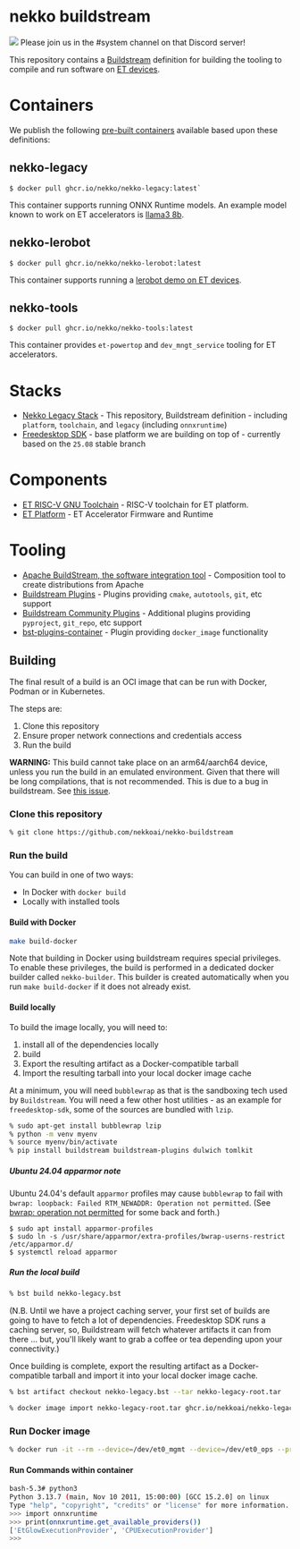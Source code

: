 # nekko buildstream

[![](https://dcbadge.limes.pink/api/server/WNKvkefkUs?logoColor=f9a03f)](https://discord.gg/WNKvkefkUs) Please join us in the #system channel on that Discord server!

This repository contains a [Buildstream](https://buildstream.build/) definition for building the tooling to compile and run software
on [ET devices](https://github.com/aifoundry-org).

# Containers

We publish the following [pre-built containers](https://github.com/orgs/nekkoai/packages?visibility=public) available based upon these definitions:

## nekko-legacy

```
$ docker pull ghcr.io/nekko/nekko-legacy:latest`
```
This container supports running ONNX Runtime models.  An example model known to work on ET accelerators is [llama3 8b](https://huggingface.co/rvs/llama3-8b-Instruct-kvc-AWQ-int4-onnx).

## nekko-lerobot

```
$ docker pull ghcr.io/nekko/nekko-lerobot:latest
```

This container supports running a [lerobot demo on ET devices](https://github.com/aifoundry-org/ETARS).

## nekko-tools

```
$ docker pull ghcr.io/nekko/nekko-tools:latest
```

This container provides `et-powertop` and `dev_mngt_service` tooling for ET accelerators.

# Stacks
* [Nekko Legacy Stack](https://github.com/nekkoai/nekko-buildstream) - This repository, Buildstream definition - including `platform`, `toolchain`, and `legacy` (including `onnxruntime`)
* [Freedesktop SDK](https://gitlab.com/freedesktop-sdk/freedesktop-sdk) - base platform we are building on top of - currently based on the `25.08` stable branch

# Components
* [ET RISC-V GNU Toolchain](https://github.com/aifoundry-org/riscv-gnu-toolchain) - RISC-V toolchain for ET platform.
* [ET Platform](https://github.com/aifoundry-org/et-platform) - ET Accelerator Firmware and Runtime

# Tooling
* [Apache BuildStream, the software integration tool](https://buildstream.build/) - Composition tool to create distributions from Apache
* [Buildstream Plugins](https://github.com/apache/buildstream-plugins) - Plugins providing `cmake`, `autotools`, `git`, etc support
* [Buildstream Community Plugins](https://gitlab.com/BuildStream/buildstream-plugins-community) - Additional plugins providing `pyproject`, `git_repo`, etc support
* [bst-plugins-container](https://gitlab.com/BuildStream/bst-plugins-container) - Plugin providing `docker_image` functionality

## Building

The final result of a build is an OCI image that can be run with Docker, Podman or in Kubernetes.

The steps are:

1. Clone this repository
1. Ensure proper network connections and credentials access
1. Run the build

**WARNING:** This build cannot take place on an arm64/aarch64 device, unless you run the build in an emulated environment.
Given that there will be long compilations, that is not recommended. This is due to a bug in buildstream. 
See [this issue](https://github.com/apache/buildstream/issues/1833).

### Clone this repository

```sh
% git clone https://github.com/nekkoai/nekko-buildstream
```

### Run the build

You can build in one of two ways:

* In Docker with `docker build`
* Locally with installed tools

#### Build with Docker

```sh
make build-docker
```

Note that building in Docker using buildstream requires special privileges. To enable these privileges,
the build is performed in a dedicated docker builder called `nekko-builder`.
This builder is created automatically when you run `make build-docker` if it does not already exist.

#### Build locally

To build the image locally, you will need to:

1. install all of the dependencies locally
1. build
1. Export the resulting artifact as a Docker-compatible tarball
1. Import the resulting tarball into your local docker image cache

At a minimum, you will need `bubblewrap` as that is the sandboxing tech used by `Buildstream`.  You will need a few other host utilities - as an example for `freedesktop-sdk`, some of the sources are bundled with `lzip`.

```sh
% sudo apt-get install bubblewrap lzip
% python -m venv myenv
% source myenv/bin/activate
% pip install buildstream buildstream-plugins dulwich tomlkit
```

##### Ubuntu 24.04 apparmor note

Ubuntu 24.04's default `apparmor` profiles may cause `bubblewrap` to fail with `bwrap: loopback: Failed RTM_NEWADDR: Operation not permitted`.  (See [bwrap: operation not permitted](https://github.com/ocaml/opam/issues/5968) for some back and forth.)

```
$ sudo apt install apparmor-profiles
$ sudo ln -s /usr/share/apparmor/extra-profiles/bwrap-userns-restrict /etc/apparmor.d/
$ systemctl reload apparmor
```

##### Run the local build

```sh
% bst build nekko-legacy.bst
```

(N.B. Until we have a project caching server, your first set of builds are going to have to fetch a lot of dependencies.  Freedesktop SDK runs a caching server, so, Buildstream will fetch whatever artifacts it can from there ... but, you'll likely want to grab a coffee or tea depending upon your connectivity.)

Once building is complete, export the resulting artifact as a Docker-compatible tarball and import it into your local docker
image cache.

```sh
% bst artifact checkout nekko-legacy.bst --tar nekko-legacy-root.tar
```


```sh
% docker image import nekko-legacy-root.tar ghcr.io/nekkoai/nekko-legacy:latest
```

### Run Docker image

```sh
% docker run -it --rm --device=/dev/et0_mgmt --device=/dev/et0_ops --privileged -v `pwd`:/workspace ghcr.io/nekkoai/nekko-legacy:latest
```

#### Run Commands within container

```sh
bash-5.3# python3
Python 3.13.7 (main, Nov 10 2011, 15:00:00) [GCC 15.2.0] on linux
Type "help", "copyright", "credits" or "license" for more information.
>>> import onnxruntime
>>> print(onnxruntime.get_available_providers())
['EtGlowExecutionProvider', 'CPUExecutionProvider']
>>>
```
